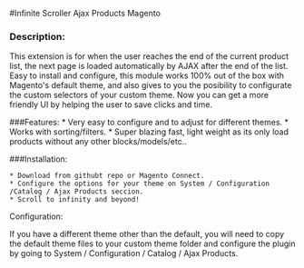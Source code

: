 #Infinite Scroller Ajax Products Magento

### Description:

This extension is for when the user reaches the end of the current product list, the next page is loaded automatically by AJAX after the end of the list. 
Easy to install and configure, this module works 100% out of the box with Magento's default theme, and also gives to you the posibility to configurate the custom selectors of your custom theme. Now you can get a more friendly UI by helping the user to save clicks and time.

###Features:
	* Very easy to configure and to adjust for different themes.
	* Works with sorting/filters.
	* Super blazing fast, light weight as its only load products without any other blocks/models/etc.. 

###Installation:

    * Download from githubt repo or Magento Connect.
    * Configure the options for your theme on System / Configuration /Catalog / Ajax Products seccion.
    * Scroll to infinity and beyond! 

Configuration:

If you have a different theme other than the default, you will need to copy the default theme files to your custom theme folder and configure the plugin by going to System / Configuration / Catalog / Ajax Products.
